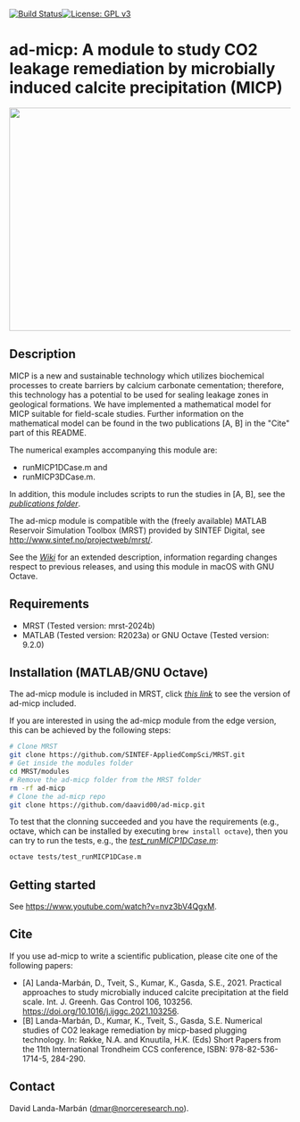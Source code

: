[![Build Status](https://github.com/daavid00/ad-micp/actions/workflows/CI.yml/badge.svg)](https://github.com/daavid00/ad-micp/actions/workflows/CI.yml)[![License: GPL v3](https://img.shields.io/badge/License-GPLv3-blue.svg)](https://www.gnu.org/licenses/gpl-3.0)

# ad-micp: A module to study CO2 leakage remediation by microbially induced calcite precipitation (MICP)

<img src="micp-gif.gif" width="830" height="400">

## Description
MICP is a new and sustainable technology which utilizes biochemical
processes to create barriers by calcium carbonate cementation; therefore,
this technology has a potential to be used for sealing leakage zones in
geological formations. We have implemented a mathematical model for MICP
suitable for field-scale studies. Further information on the mathematical
model can be found in the two publications [A, B] in the "Cite" part of
this README.

The numerical examples accompanying this module are:
* runMICP1DCase.m and
* runMICP3DCase.m.

In addition, this module includes scripts to run the studies in [A, B], see the [_publications folder_](https://github.com/daavid00/ad-micp/tree/main/publications).

The ad-micp module is compatible with the (freely available) MATLAB
Reservoir Simulation Toolbox (MRST) provided by SINTEF Digital, see
http://www.sintef.no/projectweb/mrst/.

See the [_Wiki_](https://github.com/daavid00/ad-micp/wiki) for an extended description, information regarding changes
respect to previous releases, and using this module in macOS with GNU Octave.

## Requirements
* MRST (Tested version: mrst-2024b)
* MATLAB (Tested version: R2023a) or GNU Octave (Tested version: 9.2.0)

## Installation (MATLAB/GNU Octave)
The ad-micp module is included in MRST, click [_this link_](https://github.com/SINTEF-AppliedCompSci/MRST/tree/main/modules/ad-micp) 
to see the version of ad-micp included.

If you are interested in using the ad-micp module from the edge version, this can be achieved by the following steps:

```bash
# Clone MRST
git clone https://github.com/SINTEF-AppliedCompSci/MRST.git
# Get inside the modules folder
cd MRST/modules
# Remove the ad-micp folder from the MRST folder
rm -rf ad-micp
# Clone the ad-micp repo
git clone https://github.com/daavid00/ad-micp.git
``` 

To test that the clonning succeeded and you have the requirements (e.g., octave, which
can be installed by executing `brew install octave`), then you can try to run the tests,
e.g., the [_test_runMICP1DCase.m_](https://github.com/daavid00/ad-micp/blob/main/tests/test_runMICP1DCase.m):

```bash
octave tests/test_runMICP1DCase.m
```

## Getting started
See https://www.youtube.com/watch?v=nvz3bV4QgxM.

## Cite
If you use ad-micp to write a scientific publication, please cite one of
the following papers:
* [A] Landa-Marbán, D., Tveit, S., Kumar, K., Gasda, S.E., 2021.
Practical approaches to study microbially induced calcite precipitation
at the field scale. Int. J. Greenh. Gas Control 106, 103256.
https://doi.org/10.1016/j.ijggc.2021.103256.
* [B] Landa-Marbán, D., Kumar, K., Tveit, S., Gasda, S.E.
Numerical studies of CO2 leakage remediation by micp-based plugging
technology. In: Røkke, N.A. and Knuutila, H.K. (Eds) Short Papers from the
11th International Trondheim CCS conference, ISBN: 978-82-536-1714-5,
284-290.

## Contact
David Landa-Marbán (dmar@norceresearch.no).
